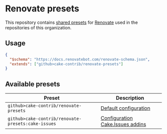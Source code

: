 # Renovate presets

This repository contains [shared presets] for [Renovate] used in the repositories of this organization.

## Usage

```json
{
  "$schema": "https://docs.renovatebot.com/renovate-schema.json",
  "extends": ["github>cake-contrib/renovate-presets"]
}
```

## Available presets

| Preset                                             | Description                                          |
|----------------------------------------------------|------------------------------------------------------|
| `github>cake-contrib/renovate-presets`             | [Default configuration](default.json)                |
| `github>cake-contrib/renovate-presets:cake-issues` | [Configuration Cake.Issues addins](cake-issues.json) |

[shared presets]: https://docs.renovatebot.com/config-presets/
[Renovate]: https://renovatebot.com/
